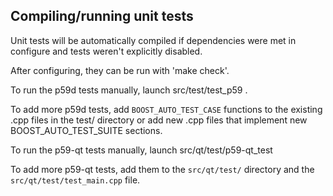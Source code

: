 Compiling/running unit tests
------------------------------------

Unit tests will be automatically compiled if dependencies were met in configure
and tests weren't explicitly disabled.

After configuring, they can be run with 'make check'.

To run the p59d tests manually, launch src/test/test_p59 .

To add more p59d tests, add `BOOST_AUTO_TEST_CASE` functions to the existing
.cpp files in the test/ directory or add new .cpp files that
implement new BOOST_AUTO_TEST_SUITE sections.

To run the p59-qt tests manually, launch src/qt/test/p59-qt_test

To add more p59-qt tests, add them to the `src/qt/test/` directory and
the `src/qt/test/test_main.cpp` file.
